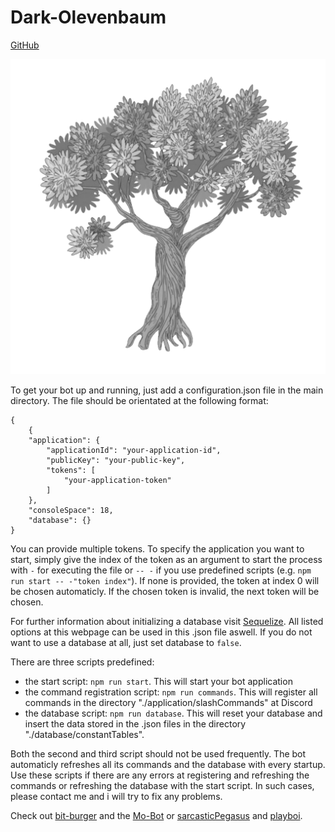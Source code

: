 # Dark-Olevenbaum

[GitHub](https://github.com/Olevenbaum/Dark-Olevenbaum "GitHub repository for browsing code")

![The "Dark-Olevenbaum"](./resources/profilepicture.png)

To get your bot up and running, just add a configuration.json file in the main directory.
The file should be orientated at the following format:

    {
        {
        "application": {
            "applicationId": "your-application-id",
            "publicKey": "your-public-key",
            "tokens": [
                "your-application-token"
            ]
        },
        "consoleSpace": 18,
        "database": {}
    }

You can provide multiple tokens. To specify the application you want to start, simply give the index of the token as an argument to start the process with `-` for executing the file or `-- -` if you use predefined scripts (e.g. `npm run start -- -"token index"`). If none is provided, the token at index 0 will be chosen automaticly. If the chosen token is invalid, the next token will be chosen.

For further information about initializing a database visit [Sequelize](https://sequelize.org/api/v6/class/src/sequelize.js~sequelize#instance-constructor-constructor). All listed options at this webpage can be used in this .json file aswell. If you do not want to use a database at all, just set database to `false`.

There are three scripts predefined:

-   the start script: `npm run start`. This will start your bot application
-   the command registration script: `npm run commands`. This will register all commands in the directory "./application/slashCommands" at Discord
-   the database script: `npm run database`. This will reset your database and insert the data stored in the .json files in the directory "./database/constantTables".

Both the second and third script should not be used frequently. The bot automaticly refreshes all its commands and the database with every startup. Use these scripts if there are any errors at registering and refreshing the commands or refreshing the database with the start script. In such cases, please contact me and i will try to fix any problems.

Check out [bit-burger](https://github.com/bit-burger) and the [Mo-Bot](https://github.com/bit-burger/Mo-Bot) or [sarcasticPegasus](https://github.com/sarcasticPegasus) and [playboi](https://github.com/sarcasticPegasus/playboi).
